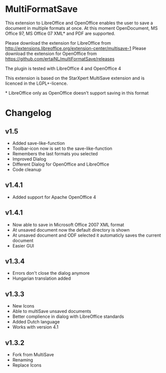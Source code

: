 # MultiFormatSave #

This extension to LibreOffice and OpenOffice enables the user to save a document in multiple formats at once. At this moment OpenDocument, MS Office 97, MS Office 07 XML\* and PDF are supported.

Please download the extension for LibreOffice from http://extensions.libreoffice.org/extension-center/multisave-1
Please download the extension for OpenOffice from https://github.com/ertaiNL/multiFormatSave/releases

The plugin is tested with LibreOffice 4 and OpenOffice 4

This extension is based on the StarXpert MultiSave extension and is licenced in the LGPL+-licence.

\* LibreOffice only as OpenOffice doesn't support saving in this format

# Changelog #

## v1.5 ##
- Added save-like-function
- Toolbar-icon now is set to the save-like-function
- Remembers the last formats you selected
- Improved Dialog
- Different Dialog for OpenOffice and LibreOffice
- Code cleanup

## v1.4.1 ##
- Added support for Apache OpenOffice 4

## v1.4.1 ##
- Now able to save in Microsoft Office 2007 XML format
- At unsaved document now the default directory is shown
- At unsaved document and ODF selected it automaticly saves the current document
- Easier GUI

## v1.3.4 ##
- Errors don't close the dialog anymore
- Hungarian translation added 

## v1.3.3 ##
- New Icons
- Able to multiSave unsaved documents
- Better complience in dialog with LibreOffice standards
- Added Dutch language
- Works with version 4.1 

## v1.3.2 ##
- Fork from MultiSave
- Renaming
- Replace Icons

